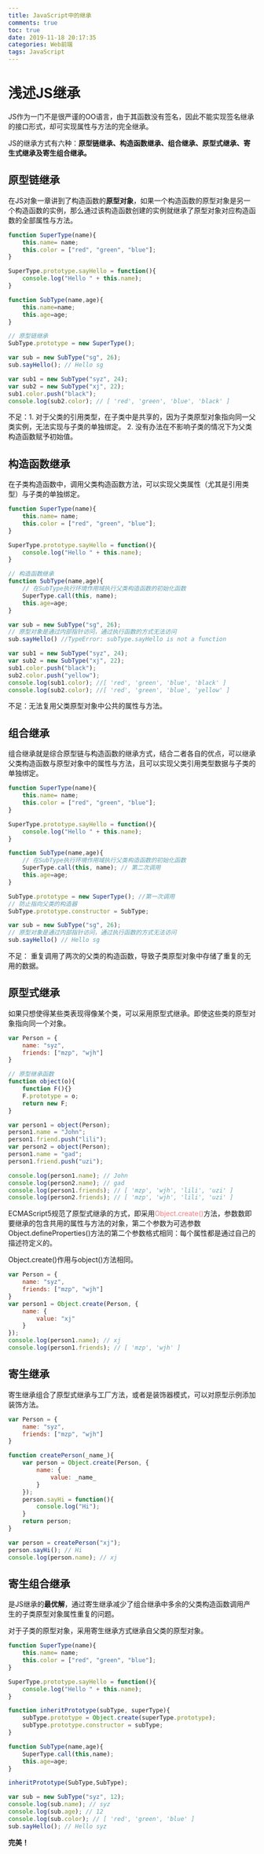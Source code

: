 ```yaml
---
title: JavaScript中的继承
comments: true
toc: true
date: 2019-11-18 20:17:35
categories: Web前端
tags: JavaScript
---
```


# 浅述JS继承

JS作为一门不是很严谨的OO语言，由于其函数没有签名，因此不能实现签名继承的接口形式，却可实现属性与方法的完全继承。

JS的继承方式有六种：**原型链继承、构造函数继承、组合继承、原型式继承、寄生式继承及寄生组合继承。**

## 原型链继承

在JS对象一章讲到了构造函数的**原型对象**，如果一个构造函数的原型对象是另一个构造函数的实例，那么通过该构造函数创建的实例就继承了原型对象对应构造函数的全部属性与方法。

```javascript
function SuperType(name){
    this.name= name;
    this.color = ["red", "green", "blue"];
}

SuperType.prototype.sayHello = function(){
    console.log("Hello " + this.name);
}

function SubType(name,age){
    this.name=name;
    this.age=age;
}

// 原型链继承
SubType.prototype = new SuperType();

var sub = new SubType("sg", 26);
sub.sayHello(); // Hello sg

var sub1 = new SubType("syz", 24);
var sub2 = new SubType("xj", 22);
sub1.color.push("black");
console.log(sub2.color); // [ 'red', 'green', 'blue', 'black' ]
```

不足：1. 对于父类的引用类型，在子类中是共享的，因为子类原型对象指向同一父类实例，无法实现与子类的单独绑定。 2. 没有办法在不影响子类的情况下为父类构造函数赋予初始值。

## 构造函数继承

在子类构造函数中，调用父类构造函数方法，可以实现父类属性（尤其是引用类型）与子类的单独绑定。

```javascript
function SuperType(name){
    this.name= name;
    this.color = ["red", "green", "blue"];
}

SuperType.prototype.sayHello = function(){
    console.log("Hello " + this.name);
}

// 构造函数继承
function SubType(name,age){
    // 在SubType执行环境作用域执行父类构造函数的初始化函数
    SuperType.call(this, name);
    this.age=age;
}

var sub = new SubType("sg", 26);
// 原型对象是通过内部指针访问，通过执行函数的方式无法访问
sub.sayHello() //TypeError: subType.sayHello is not a function

var sub1 = new SubType("syz", 24);
var sub2 = new SubType("xj", 22);
sub1.color.push("black");
sub2.color.push("yellow");
console.log(sub1.color); //[ 'red', 'green', 'blue', 'black' ]
console.log(sub2.color); //[ 'red', 'green', 'blue', 'yellow' ]
```

不足：无法复用父类原型对象中公共的属性与方法。

## 组合继承

组合继承就是综合原型链与构造函数的继承方式，结合二者各自的优点，可以继承父类构造函数与原型对象中的属性与方法，且可以实现父类引用类型数据与子类的单独绑定。

```javascript
function SuperType(name){
    this.name= name;
    this.color = ["red", "green", "blue"];
}

SuperType.prototype.sayHello = function(){
    console.log("Hello " + this.name);
}

function SubType(name,age){
    // 在SubType执行环境作用域执行父类构造函数的初始化函数
    SuperType.call(this, name); // 第二次调用
    this.age=age;
}

SubType.prototype = new SuperType(); //第一次调用
// 防止指向父类的构造器
SubType.prototype.constructor = SubType;

var sub = new SubType("sg", 26);
// 原型对象是通过内部指针访问，通过执行函数的方式无法访问
sub.sayHello() // Hello sg
```
不足： 重复调用了两次的父类的构造函数，导致子类原型对象中存储了重复的无用的数据。

## 原型式继承

如果只想使得某些类表现得像某个类，可以采用原型式继承。即使这些类的原型对象指向同一个对象。
```javascript
var Person = {
    name: "syz", 
    friends: ["mzp", "wjh"]
}

// 原型继承函数
function object(o){
    function F(){}
    F.prototype = o;
    return new F;
}

var person1 = object(Person);
person1.name = "John";
person1.friend.push("lili");
var person2 = object(Person);
person1.name = "gad";
person1.friend.push("uzi");

console.log(person1.name); // John
console.log(person2.name); // gad
console.log(person1.friends); // [ 'mzp', 'wjh', 'lili', 'uzi' ]
console.log(person2.friends); // [ 'mzp', 'wjh', 'lili', 'uzi' ]
```

ECMAScript5规范了原型式继承的方式，即采用<font color=#f07c82>Object.create()</font>方法，参数数即要继承的包含共用的属性与方法的对象，第二个参数为可选参数Object.defineProperties()方法的第二个参数格式相同：每个属性都是通过自己的描述符定义的。

Object.create()作用与object()方法相同。

```javascript
var Person = {
    name: "syz", 
    friends: ["mzp", "wjh"]
}
var person1 = Object.create(Person, {
    name: {
        value: "xj"
    }
});
console.log(person1.name); // xj
console.log(person1.friends); // [ 'mzp', 'wjh' ]
```

## 寄生继承

寄生继承组合了原型式继承与工厂方法，或者是装饰器模式，可以对原型示例添加装饰方法。

```javascript
var Person = {
    name: "syz", 
    friends: ["mzp", "wjh"]
}

function createPerson(_name_){
    var person = Object.create(Person, {
        name: {
            value: _name_
        }
    });
    person.sayHi = function(){
        console.log("Hi");
    }
    return person;
}

var person = createPerson("xj");
person.sayHi(); // Hi
console.log(person.name); // xj
```

## 寄生组合继承

是JS继承的**最优解**，通过寄生继承减少了组合继承中多余的父类构造函数调用产生的子类原型对象属性重复的问题。

对于子类的原型对象，采用寄生继承方式继承自父类的原型对象。
```javascript
function SuperType(name){
    this.name= name;
    this.color = ["red", "green", "blue"];
}

SuperType.prototype.sayHello = function(){
    console.log("Hello " + this.name);
}

function inheritPrototype(subType, superType){
    subType.prototype = Object.create(superType.prototype);
    subType.prototype.constructor = subType;
}

function SubType(name,age){
    SuperType.call(this,name);
    this.age=age;
}

inheritPrototype(SubType,SubType);

var sub = new SubType("syz", 12);
console.log(sub.name); // syz
console.log(sub.age); // 12
console.log(sub.color); // [ 'red', 'green', 'blue' ]
sub.sayHello(); // Hello syz
```

**完美！**